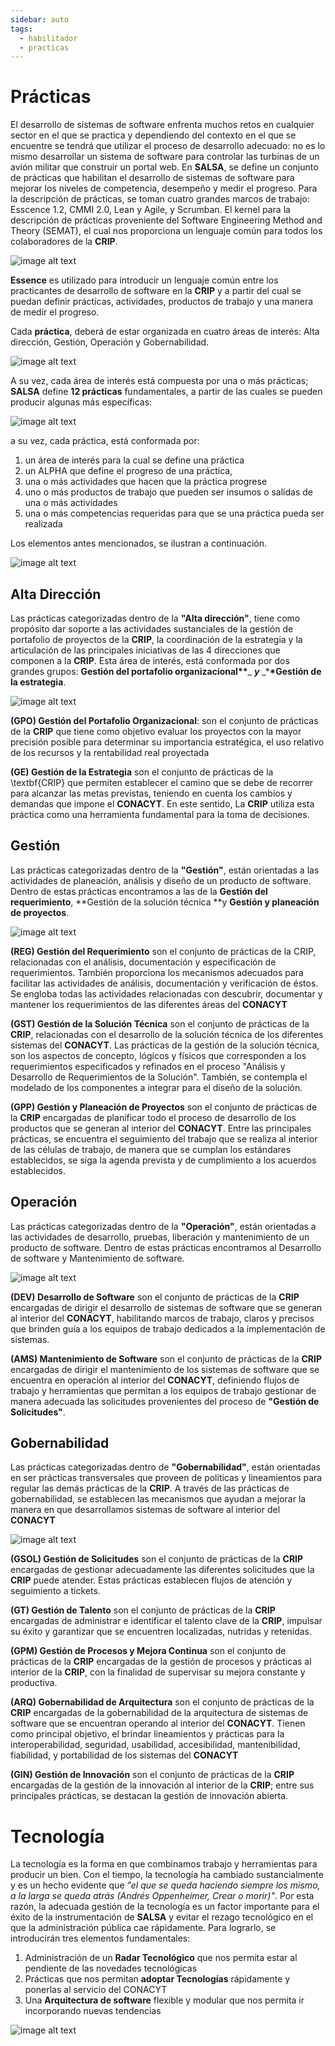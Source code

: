 ```yaml
---
sidebar: auto
tags:
  - habilitador
  - practicas
---
```


# Prácticas

El desarrollo de sistemas de software enfrenta muchos retos en cualquier sector en el que se practica y dependiendo del contexto en el que se encuentre se tendrá que utilizar el proceso de desarrollo adecuado: no es lo mismo desarrollar un sistema de software para controlar las turbinas de un avión militar que construir un portal web. En **SALSA**, se define un conjunto de prácticas que habilitan el desarrollo de sistemas de software para mejorar los niveles de competencia, desempeño y medir el progreso. Para la descripción de prácticas, se toman cuatro grandes marcos de trabajo: Esscence 1.2, CMMI 2.0, Lean y Agile, y Scrumban. El kernel para la descripción de prácticas proveniente del Software Engineering Method and Theory (SEMAT), el cual nos proporciona un lenguaje común para todos los colaboradores de la **CRIP**.

![image alt text](/img/estrategia/image_2.png)

**Essence** es utilizado para introducir un lenguaje común entre los practicantes de desarrollo de software en la **CRIP** y a partir del cual se puedan definir prácticas, actividades, productos de trabajo y una manera de medir el progreso.

Cada **práctica**, deberá de estar organizada en cuatro áreas de interés: Alta dirección, Gestión, Operación y Gobernabilidad.

![image alt text](/img/estrategia/image_3.png)

A su vez, cada área de interés está compuesta por una o más prácticas; **SALSA** define **12 prácticas** fundamentales, a partir de las cuales se pueden producir algunas más específicas:

![image alt text](/img/estrategia/image_4.png)

a su vez, cada práctica, está conformada por:

1. un área de interés para la cual se define una práctica
2. un ALPHA que define el progreso de una práctica,
3. una o más actividades que hacen que la práctica progrese
4. uno o más productos de trabajo que pueden ser insumos o salidas de una o más actividades
5. una o más competencias requeridas para que se una práctica pueda ser realizada

Los elementos antes mencionados, se ilustran a continuación.

![image alt text](/img/estrategia/image_5.png)

## Alta Dirección

Las prácticas categorizadas dentro de la **"Alta dirección"**, tiene como propósito dar soporte a las actividades sustanciales de la gestión de portafolio de proyectos de la **CRIP**, la coordinación de la estrategia y la articulación de las principales iniciativas de las 4 direcciones que componen a la **CRIP**. Esta área de interés, está conformada por dos grandes grupos: **Gestión del portafolio organizacional\*\***\_ _**y**_ \_\***\*Gestión de la estrategia**.

![image alt text](/img/estrategia/image_6.png)

**(GPO) Gestión del Portafolio Organizacional**: son el conjunto de prácticas de la **CRIP** que tiene como objetivo evaluar los proyectos con la mayor precisión posible para determinar su importancia estratégica, el uso relativo de los recursos y la rentabilidad real proyectada

**(GE) Gestión de la Estrategia** son el conjunto de prácticas de la \textbf{CRIP} que permiten establecer el camino que se debe de recorrer para alcanzar las metas previstas, teniendo en cuenta los cambios y demandas que impone el **CONACYT**. En este sentido, La **CRIP** utiliza esta práctica como una herramienta fundamental para la toma de decisiones.

## Gestión

Las prácticas categorizadas dentro de la **"Gestión"**, están orientadas a las actividades de planeación, análisis y diseño de un producto de software. Dentro de estas prácticas encontramos a las de la **Gestión del requerimiento**, **Gestión de la solución técnica **y **Gestión y planeación de proyectos**.

![image alt text](/img/estrategia/image_7.png)

**(REG) Gestión del Requerimiento** son el conjunto de prácticas de la CRIP, relacionadas con el análisis, documentación y especificación de requerimientos. También proporciona los mecanismos adecuados para facilitar las actividades de análisis, documentación y verificación de éstos. Se engloba todas las actividades relacionadas con descubrir, documentar y mantener los requerimientos de las diferentes áreas del **CONACYT**

**(GST) Gestión de la Solución Técnica** son el conjunto de prácticas de la **CRIP**, relacionadas con el desarrollo de la solución técnica de los diferentes sistemas del **CONACYT**. Las prácticas de la gestión de la solución técnica, son los aspectos de concepto, lógicos y físicos que corresponden a los requerimientos especificados y refinados en el proceso "Análisis y Desarrollo de Requerimientos de la Solución". También, se contempla el modelado de los componentes a integrar para el diseño de la solución.

**(GPP) Gestión y Planeación de Proyectos** son el conjunto de prácticas de la **CRIP** encargadas de planificar todo el proceso de desarrollo de los productos que se generan al interior del **CONACYT**. Entre las principales prácticas, se encuentra el seguimiento del trabajo que se realiza al interior de las células de trabajo, de manera que se cumplan los estándares establecidos, se siga la agenda prevista y de cumplimiento a los acuerdos establecidos.

## Operación

Las prácticas categorizadas dentro de la **"Operación"**, están orientadas a las actividades de desarrollo, pruebas, liberación y mantenimiento de un producto de software. Dentro de estas prácticas encontramos al Desarrollo de software y Mantenimiento de software.

![image alt text](/img/estrategia/image_8.png)

**(DEV) Desarrollo de Software** son el conjunto de prácticas de la **CRIP** encargadas de dirigir el desarrollo de sistemas de software que se generan al interior del **CONACYT**, habilitando marcos de trabajo, claros y precisos que brinden guía a los equipos de trabajo dedicados a la implementación de sistemas.

**(AMS) Mantenimiento de Software** son el conjunto de prácticas de la **CRIP** encargadas de dirigir el mantenimiento de los sistemas de software que se encuentra en operación al interior del **CONACYT**, definiendo flujos de trabajo y herramientas que permitan a los equipos de trabajo gestionar de manera adecuada las solicitudes provenientes del proceso de **"Gestión de Solicitudes"**.

## Gobernabilidad

Las prácticas categorizadas dentro de **"Gobernabilidad"**, están orientadas en ser prácticas transversales que proveen de políticas y lineamientos para regular las demás prácticas de la **CRIP**. A través de las prácticas de gobernabilidad, se establecen las mecanismos que ayudan a mejorar la manera en que desarrollamos sistemas de software al interior del **CONACYT**

![image alt text](/img/estrategia/image_9.png)

**(GSOL) Gestión de Solicitudes** son el conjunto de prácticas de la **CRIP** encargadas de gestionar adecuadamente las diferentes solicitudes que la **CRIP** puede atender. Estas prácticas establecen flujos de atención y seguimiento a tickets.

**(GT) Gestión de Talento** son el conjunto de prácticas de la **CRIP** encargadas de administrar e identificar el talento clave de la **CRIP**, impulsar su éxito y garantizar que se encuentren localizadas, nutridas y retenidas.

**(GPM) Gestión de Procesos y Mejora Continua** son el conjunto de prácticas de la **CRIP** encargadas de la gestión de procesos y prácticas al interior de la **CRIP**, con la finalidad de supervisar su mejora constante y productiva.

**(ARQ) Gobernabilidad de Arquitectura** son el conjunto de prácticas de la **CRIP** encargadas de la gobernabilidad de la arquitectura de sistemas de software que se encuentran operando al interior del **CONACYT**. Tienen como principal objetivo, el brindar lineamientos y prácticas para la interoperabilidad, seguridad, usabilidad, accesibilidad, mantenibilidad, fiabilidad, y portabilidad de los sistemas del **CONACYT**

**(GIN) Gestión de Innovación** son el conjunto de prácticas de la **CRIP** encargadas de la gestión de la innovación al interior de la **CRIP**; entre sus principales prácticas, se destacan la gestión de innovación abierta.

# Tecnología

La tecnología es la forma en que combinamos trabajo y herramientas para producir un bien. Con el tiempo, la tecnología ha cambiado sustancialmente y es un hecho evidente que _"el que se queda haciendo siempre los mismo, a la larga se queda atrás (Andrés Oppenheimer, Crear o morir)"_. Por esta razón, la adecuada gestión de la tecnología es un factor importante para el éxito de la instrumentación de **SALSA** y evitar el rezago tecnológico en el que la administración pública cae rápidamente. Para lograrlo, se introducirán tres elementos fundamentales:

1. Administración de un **Radar Tecnológico** que nos permita estar al pendiente de las novedades tecnológicas
2. Prácticas que nos permitan **adoptar Tecnologías** rápidamente y ponerlas al servicio del CONACYT
3. Una **Arquitectura de software** flexible y modular que nos permita ir incorporando nuevas tendencias

![image alt text](/img/estrategia/image_10.png)
